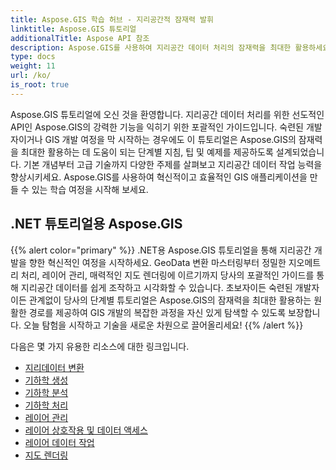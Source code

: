```yaml
---
title: Aspose.GIS 학습 허브 - 지리공간적 잠재력 발휘
linktitle: Aspose.GIS 튜토리얼
additionalTitle: Aspose API 참조
description: Aspose.GIS를 사용하여 지리공간 데이터 처리의 잠재력을 최대한 활용하세요. 단계별 안내와 전문가의 통찰력을 얻으려면 튜토리얼을 살펴보세요.
type: docs
weight: 11
url: /ko/
is_root: true
---
```


Aspose.GIS 튜토리얼에 오신 것을 환영합니다. 지리공간 데이터 처리를 위한 선도적인 API인 Aspose.GIS의 강력한 기능을 익히기 위한 포괄적인 가이드입니다. 숙련된 개발자이거나 GIS 개발 여정을 막 시작하는 경우에도 이 튜토리얼은 Aspose.GIS의 잠재력을 최대한 활용하는 데 도움이 되는 단계별 지침, 팁 및 예제를 제공하도록 설계되었습니다. 기본 개념부터 고급 기술까지 다양한 주제를 살펴보고 지리공간 데이터 작업 능력을 향상시키세요. Aspose.GIS를 사용하여 혁신적이고 효율적인 GIS 애플리케이션을 만들 수 있는 학습 여정을 시작해 보세요.

## .NET 튜토리얼용 Aspose.GIS
{{% alert color="primary" %}}
.NET용 Aspose.GIS 튜토리얼을 통해 지리공간 개발을 향한 혁신적인 여정을 시작하세요. GeoData 변환 마스터링부터 정밀한 지오메트리 처리, 레이어 관리, 매력적인 지도 렌더링에 이르기까지 당사의 포괄적인 가이드를 통해 지리공간 데이터를 쉽게 조작하고 시각화할 수 있습니다. 초보자이든 숙련된 개발자이든 관계없이 당사의 단계별 튜토리얼은 Aspose.GIS의 잠재력을 최대한 활용하는 원활한 경로를 제공하여 GIS 개발의 복잡한 과정을 자신 있게 탐색할 수 있도록 보장합니다. 오늘 탐험을 시작하고 기술을 새로운 차원으로 끌어올리세요!
{{% /alert %}}

다음은 몇 가지 유용한 리소스에 대한 링크입니다.
 
- [지리데이터 변환](./net/geo-data-conversion/)
- [기하학 생성](./net/geometry-creation/)
- [기하학 분석](./net/geometry-analysis/)
- [기하학 처리](./net/geometry-processing/)
- [레이어 관리](./net/layer-management/)
- [레이어 상호작용 및 데이터 액세스](./net/layer-interaction-and-data-access/)
- [레이어 데이터 작업](./net/layer-data-operations/)
- [지도 렌더링](./net/map-rendering/)